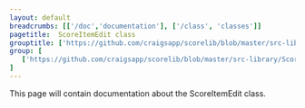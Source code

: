```yaml
---
layout: default
breadcrumbs: [['/doc','documentation'], ['/class', 'classes']]
pagetitle:  ScoreItemEdit class
grouptitle: ['https://github.com/craigsapp/scorelib/blob/master/src-library', 'Source Code']
group: [ 
   ['https://github.com/craigsapp/scorelib/blob/master/src-library/ScoreItemEdit.cpp', ScoreItemEdit.cpp], 
]
---
```


This page will contain documentation about the ScoreItemEdit class.


